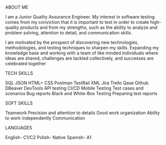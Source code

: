 ABOUT ME

I am a Junior Quality Assurance Engineer.
My interest in software testing comes from my conviction
that it is important to test in order to create high-quality
products and from my strengths, such as the ability to
analyze and problem solving, attention to detail, and
communication skills.

I am motivated by the prospect of discovering new
technologies, methodologies, and testing techniques to
sharpen my skills. Expanding my knowledge base and
working with a team of like minded individuals where
ideas are shared, challenges are tackled collectively, and
successes are celebrated together


TECH SKILLS


SQL
JSON
HTML+ CSS
Postman
TestRail
XML
Jira
Trello
Qase
Github
DBeaver
DevTools
API testing
CI/CD
Mobile Testing
Test cases and scenarios
Bug reports
Black and White-Box Testing
Preparing test reports


SOFT SKILLS

Teamwork
Precision and attention to details
Good work organization
Ability to work independently
Communication


LANGUAGES

English- C1/C2
Polish- Native
Spanish- A1

<!---
basiaz79/basiaz79 is a ✨ special ✨ repository because its `README.md` (this file) appears on your GitHub profile.
You can click the Preview link to take a look at your changes.
--->
